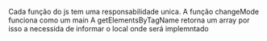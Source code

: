 Cada função do js tem uma responsabilidade unica.
A função changeMode funciona como um main 
A getElementsByTagName retorna um array por isso a necessida de informar o local onde será implemntado